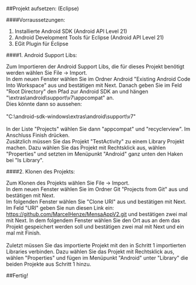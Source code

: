 ##Projekt aufsetzen: (Eclipse)

####Vorraussetzungen:
1. Installierte Android SDK (Android API Level 21)
2. Android Development Tools für Eclipse (Android API Level 21)
3. EGit Plugin für Eclipse

####1. Android Support Libs:
> 
Zum Importieren der Android Support Libs, die für dieses Projekt benötigt werden wählen Sie File -> Import.<br>
In dem neuen Fenster wählen Sie im Ordner Android "Existing Android Code Into Workspace" aus und bestätigen mit Next. Danach geben Sie im Feld "Root Directory" den Pfad zur Android SDK an und hängen "\extras\android\support\v7\appcompat" an.<br> Dies könnte dann so aussehen:<br><br>
"C:\android-sdk-windows\extras\android\support\v7"<br><br>
In der Liste "Projects" wählen Sie dann "appcompat" und "recyclerview".
Im Anschluss Finish drücken.<br>
Zusätzlich müssen Sie das Projekt "TestActivity" zu einem Library Projekt machen. Dazu wählen Sie das Projekt mit Rechtsklick aus, wählen "Properties" und setzten im Menüpunkt "Android" ganz unten den Haken bei "Is Library".

####2. Klonen des Projekts:
> 
Zum Klonen des Projekts wählen Sie File -> Import.<br>
In dem neuen Fenster wählen Sie im Ordner Git "Projects from Git" aus und bestätigen mit Next.<br>
Im folgenden Fenster wählen Sie "Clone URI" aus und bestätigen mit Next.<br>
Im Feld "URI" geben Sie nun diesen Link ein: https://github.com/MarcelHenze/MensaAppV2.git und bestätigen zwei mal mit Next. In dem folgendem Fenster wählen Sie den Ort aus an dem das Projekt gespeichert werden soll und bestätigen zwei mal mit Next und ein mal mit Finish.<br><br>
Zuletzt müssen Sie das importierte Projekt mit den in Schritt 1 importierten Libraries verbinden. Dazu wählen Sie das Projekt mit Rechtsklick aus, wählen "Properties" und fügen im Menüpunkt "Android" unter "Library" die beiden Projekte aus Schritt 1 hinzu.

##Fertig!
